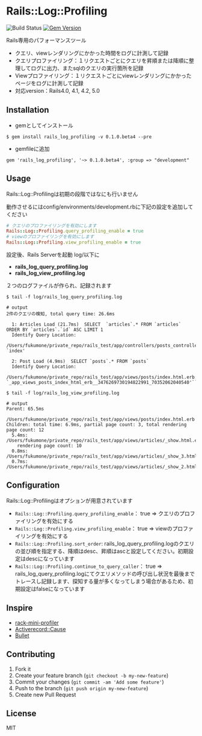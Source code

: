 # Rails::Log::Profiling

![Build Status](https://travis-ci.org/fukumone/rails_log_profiling.svg)
[![Gem Version](https://d25lcipzij17d.cloudfront.net/badge.svg?id=rb&type=6&v=0.1.0.beta4&x4=0)](https://d25lcipzij17d.cloudfront.net/badge.svg?id=rb&type=6&v=0.1.0.beta4&x4=0)

Rails専用のパフォーマンスツール
 - クエリ、viewレンダリングにかかった時間をログに計測して記録
 - クエリプロファイリング：１リクエストごとにクエリを昇順または降順に整理してログに出力、またsqlのクエリの実行箇所を記録
 - Viewプロファイリング：１リクエストごとにviewレンダリングにかかったページをログに計測して記録
 - 対応version：Rails4.0, 4.1, 4.2, 5.0

## Installation

- gemとしてインストール

```
$ gem install rails_log_profiling -v 0.1.0.beta4 --pre
```

- gemfileに追加

```
gem 'rails_log_profiling', '~> 0.1.0.beta4', :group => "development"
```

## Usage
  Rails::Log::Profilingは初期の段階ではなにも行いません

  動作させるにはconfig/environments/development.rbに下記の設定を追加してください

```:devlopment.rb
# クエリのプロファイリングを有効にします
Rails::Log::Profiling.query_profiling_enable = true
# viewのプロファイリングを有効にします
Rails::Log::Profiling.view_profiling_enable = true
```

設定後、Rails Serverを起動
  log/以下に
  - **rails_log_query_profiling.log**
  - **rails_log_view_profiling.log**

２つのログファイルが作られ、記録されます

```
$ tail -f log/rails_log_query_profiling.log

# output
2件のクエリの検知, total query time: 26.6ms

  1: Articles Load (21.7ms)  SELECT  `articles`.* FROM `articles` ORDER BY `articles`.`id` ASC LIMIT 1
  Identify Query Location:
    /Users/fukumone/private_repo/rails_test/app/controllers/posts_controller.rb:9:in `index'

  2: Post Load (4.9ms)  SELECT `posts`.* FROM `posts`
  Identify Query Location:
    /Users/fukumone/private_repo/rails_test/app/views/posts/index.html.erb:16:in `_app_views_posts_index_html_erb__3476269730194822991_70352062040540'```
```

```
$ tail -f log/rails_log_view_profiling.log

# output
Parent: 65.5ms
  /Users/fukumone/private_repo/rails_test/app/views/posts/index.html.erb
Children: total time: 6.9ms, partial page count: 3, total rendering page count: 12
  5.4ms: /Users/fukumone/private_repo/rails_test/app/views/articles/_show.html.erb
    rendering page count: 10
  0.8ms: /Users/fukumone/private_repo/rails_test/app/views/articles/_show_3.html.erb
  0.7ms: /Users/fukumone/private_repo/rails_test/app/views/articles/_show_2.html.erb
```

## Configuration
Rails::Log::Profilingはオプションが用意されています
  - `Rails::Log::Profiling.query_profiling_enable`： true => クエリのプロファイリングを有効にする
  - `Rails::Log::Profiling.view_profiling_enable`： true => viewのプロファイリングを有効にする
  - `Rails::Log::Profiling.sort_order`: rails_log_query_profiling.logのクエリの並び順を指定する、降順はdesc、昇順はascと設定してください。初期設定はdescになっています
  - `Rails::Log::Profiling.continue_to_query_caller`： true => rails_log_query_profiling.logにてクエリメソッドの呼び出し状況を最後までトレースし記録します、探知する量が多くなってしまう場合があるため、初期設定はfalseになっています

## Inspire
 - [rack-mini-profiler](https://github.com/MiniProfiler/rack-mini-profiler)
 - [Activerecord::Cause](https://github.com/joker1007/activerecord-cause)
 - [Bullet](https://github.com/flyerhzm/bullet)

## Contributing

1. Fork it
2. Create your feature branch (`git checkout -b my-new-feature`)
3. Commit your changes (`git commit -am 'Add some feature'`)
4. Push to the branch (`git push origin my-new-feature`)
5. Create new Pull Request

## License
MIT
